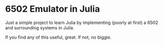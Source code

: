 # 6502 Emulator in Julia

Just a simple project to learn Julia by implementing (poorly at first) a 6502 and surrounding systems in Julia.

If you find any of this useful, great. If not, no biggie.

